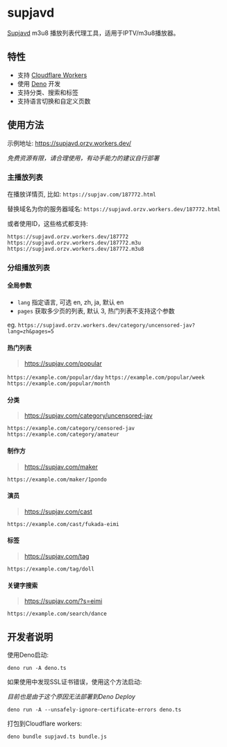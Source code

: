 # supjavd

[Supjavd](https://supjav.com/) m3u8 播放列表代理工具，适用于IPTV/m3u8播放器。

## 特性

- 支持 [Cloudflare Workers](https://workers.cloudflare.com/)
- 使用 [Deno](https://deno.land/) 开发
- 支持分类、搜索和标签
- 支持语言切换和自定义页数

## 使用方法

示例地址: https://supjavd.orzv.workers.dev/

*免费资源有限，请合理使用，有动手能力的建议自行部署*

### 主播放列表

在播放详情页, 比如: `https://supjav.com/187772.html`

替换域名为你的服务器域名: `https://supjavd.orzv.workers.dev/187772.html`

或者使用ID，这些格式都支持:

```
https://supjavd.orzv.workers.dev/187772
https://supjavd.orzv.workers.dev/187772.m3u
https://supjavd.orzv.workers.dev/187772.m3u8
```

### 分组播放列表

#### 全局参数

- `lang` 指定语言, 可选 en, zh, ja, 默认 en
- `pages` 获取多少页的列表, 默认 3, 热门列表不支持这个参数

eg. `https://supjavd.orzv.workers.dev/category/uncensored-jav?lang=zh&pages=5`

#### 热门列表

> https://supjav.com/popular

`https://example.com/popular/day`
`https://example.com/popular/week`
`https://example.com/popular/month`

#### 分类

> https://supjav.com/category/uncensored-jav

`https://example.com/category/censored-jav`
`https://example.com/category/amateur`

#### 制作方

> https://supjav.com/maker

`https://example.com/maker/1pondo`

#### 演员

> https://supjav.com/cast

`https://example.com/cast/fukada-eimi`

#### 标签

> https://supjav.com/tag

`https://example.com/tag/doll`

#### 关键字搜索

> https://supjav.com/?s=eimi

`https://example.com/search/dance`

## 开发者说明

使用Deno启动:

```
deno run -A deno.ts
```

如果使用中发现SSL证书错误，使用这个方法启动:

*目前也是由于这个原因无法部署到Deno Deploy*

```
deno run -A --unsafely-ignore-certificate-errors deno.ts
```

打包到Cloudflare workers:

```
deno bundle supjavd.ts bundle.js
```

